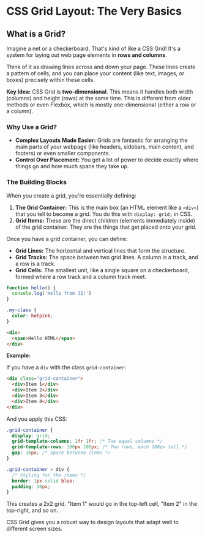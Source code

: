 # CSS Grid Layout: The Very Basics

## What is a Grid?

Imagine a net or a checkerboard. That's kind of like a CSS Grid! It's a system for laying out web page elements in **rows and columns**.

Think of it as drawing lines across and down your page. These lines create a pattern of cells, and you can place your content (like text, images, or boxes) precisely within these cells.

**Key Idea:** CSS Grid is **two-dimensional**. This means it handles both width (columns) and height (rows) at the same time. This is different from older methods or even Flexbox, which is mostly one-dimensional (either a row or a column).

### Why Use a Grid?

- **Complex Layouts Made Easier:** Grids are fantastic for arranging the main parts of your webpage (like headers, sidebars, main content, and footers) or even smaller components.
- **Control Over Placement:** You get a lot of power to decide exactly where things go and how much space they take up.

### The Building Blocks

When you create a grid, you're essentially defining:

1.  **The Grid Container:** This is the main box (an HTML element like a `<div>`) that you tell to become a grid. You do this with `display: grid;` in CSS.
2.  **Grid Items:** These are the direct children (elements immediately inside) of the grid container. They are the things that get placed onto your grid.

Once you have a grid container, you can define:

- **Grid Lines:** The horizontal and vertical lines that form the structure.
- **Grid Tracks:** The space _between_ two grid lines. A column is a track, and a row is a track.
- **Grid Cells:** The smallest unit, like a single square on a checkerboard, formed where a row track and a column track meet.

```javascript
function hello() {
  console.log('Hello from JS!')
}
```

```css
.my-class {
  color: hotpink;
}
```

```html
<div>
  <span>Hello HTML</span>
</div>
```

**Example:**

If you have a `div` with the class `grid-container`:

```html
<div class="grid-container">
  <div>Item 1</div>
  <div>Item 2</div>
  <div>Item 3</div>
  <div>Item 4</div>
</div>
```

And you apply this CSS:

```css
.grid-container {
  display: grid;
  grid-template-columns: 1fr 1fr; /* Two equal columns */
  grid-template-rows: 100px 100px; /* Two rows, each 100px tall */
  gap: 10px; /* Space between items */
}

.grid-container > div {
  /* Styling for the items */
  border: 1px solid blue;
  padding: 10px;
}
```

This creates a 2x2 grid. "Item 1" would go in the top-left cell, "Item 2" in the top-right, and so on.

CSS Grid gives you a robust way to design layouts that adapt well to different screen sizes.
